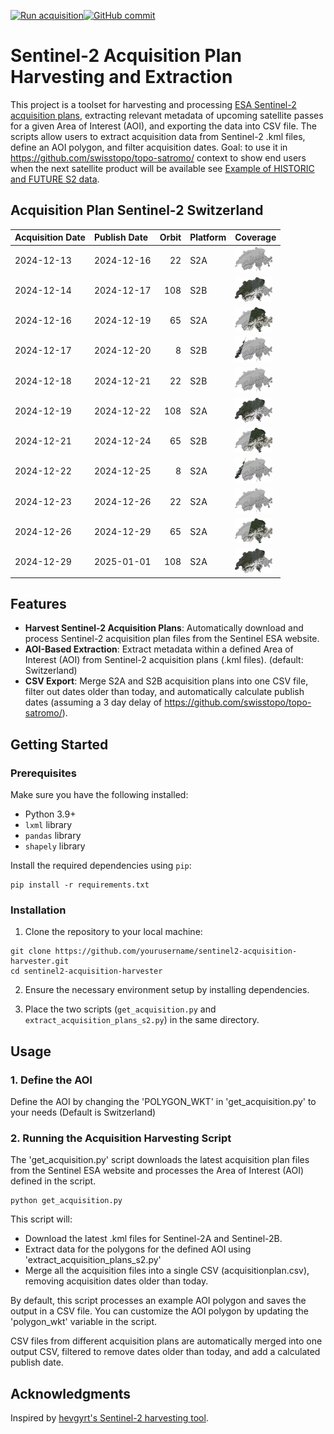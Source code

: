 [![Run acquisition](https://github.com/davidoesch/Sentinel-2-Acquisition-Plan-Harvesting/actions/workflows/run_acquisition.yml/badge.svg)](https://github.com/davidoesch/Sentinel-2-Acquisition-Plan-Harvesting/actions/workflows/run_acquisition.yml)[![GitHub commit](https://img.shields.io/github/last-commit/davidoesch/Sentinel-2-Acquisition-Plan-Harvesting)](https://github.com/davidoesch/Sentinel-2-Acquisition-Plan-Harvesting/commits/main)

# Sentinel-2 Acquisition Plan Harvesting and Extraction

This project is a toolset for harvesting and processing [ESA Sentinel-2 acquisition plans](https://sentinel.esa.int/web/sentinel/copernicus/sentinel-2/acquisition-plans), extracting relevant metadata of upcoming satellite passes for a given Area of Interest (AOI), and exporting the data into CSV file. The scripts allow users to extract acquisition data from Sentinel-2 .kml files, define an AOI polygon, and filter acquisition dates. Goal: to use it in https://github.com/swisstopo/topo-satromo/ context to show end users when the next satellite product will be available see [Example of HISTORIC and FUTURE S2 data](https://davidoesch.github.io/Sentinel-2-Acquisition-Plan-Harvesting/calendar.html).

## Acquisition Plan Sentinel-2 Switzerland
| Acquisition Date   | Publish Date   |   Orbit | Platform   | Coverage                    |
|:-------------------|:---------------|--------:|:-----------|:----------------------------|
| 2024-12-13         | 2024-12-16     |      22 | S2A        | ![Coverage](assets/22.png)  |
| 2024-12-14         | 2024-12-17     |     108 | S2B        | ![Coverage](assets/108.png) |
| 2024-12-16         | 2024-12-19     |      65 | S2A        | ![Coverage](assets/65.png)  |
| 2024-12-17         | 2024-12-20     |       8 | S2B        | ![Coverage](assets/8.png)   |
| 2024-12-18         | 2024-12-21     |      22 | S2B        | ![Coverage](assets/22.png)  |
| 2024-12-19         | 2024-12-22     |     108 | S2A        | ![Coverage](assets/108.png) |
| 2024-12-21         | 2024-12-24     |      65 | S2B        | ![Coverage](assets/65.png)  |
| 2024-12-22         | 2024-12-25     |       8 | S2A        | ![Coverage](assets/8.png)   |
| 2024-12-23         | 2024-12-26     |      22 | S2A        | ![Coverage](assets/22.png)  |
| 2024-12-26         | 2024-12-29     |      65 | S2A        | ![Coverage](assets/65.png)  |
| 2024-12-29         | 2025-01-01     |     108 | S2A        | ![Coverage](assets/108.png) |

## Features

- **Harvest Sentinel-2 Acquisition Plans**: Automatically download and process Sentinel-2 acquisition plan files from the Sentinel ESA website.
- **AOI-Based Extraction**: Extract metadata within a defined Area of Interest (AOI) from Sentinel-2 acquisition plans (.kml files). (default: Switzerland)
- **CSV Export**: Merge S2A and S2B  acquisition plans into one CSV file, filter out dates older than today, and automatically calculate publish dates (assuming a 3 day delay of https://github.com/swisstopo/topo-satromo/).

## Getting Started

### Prerequisites

Make sure you have the following installed:

- Python 3.9+
- `lxml` library
- `pandas` library
- `shapely` library

Install the required dependencies using `pip`:

```
pip install -r requirements.txt
```
### Installation
1. Clone the repository to your local machine:

```
git clone https://github.com/yourusername/sentinel2-acquisition-harvester.git
cd sentinel2-acquisition-harvester
```
2. Ensure the necessary environment setup by installing dependencies.

3. Place the two scripts (`get_acquisition.py` and `extract_acquisition_plans_s2.py`) in the same directory.

## Usage
### 1. Define the AOI
Define the AOI by changing the 'POLYGON_WKT' in 'get_acquisition.py' to your needs (Default is Switzerland)

### 2. Running the Acquisition Harvesting Script
The 'get_acquisition.py' script downloads the latest acquisition plan files from the Sentinel ESA website and processes the Area of Interest (AOI) defined in the script.
```
python get_acquisition.py
```
This script will:

- Download the latest .kml files for Sentinel-2A and Sentinel-2B.
- Extract data for the polygons for the defined AOI using  'extract_acquisition_plans_s2.py'
- Merge all the acquisition files into a single CSV (acquisitionplan.csv), removing acquisition dates older than today.

By default, this script processes an example AOI polygon and saves the output in a CSV file. You can customize the AOI polygon by updating the 'polygon_wkt' variable in the script.

CSV files from different acquisition plans are automatically merged into one output CSV, filtered to remove dates older than today, and add a calculated publish date.

## Acknowledgments
Inspired by [hevgyrt's Sentinel-2 harvesting tool](https://github.com/hevgyrt/harvest_sentinel_acquisition_plans/).




